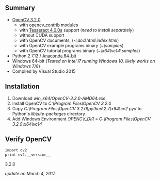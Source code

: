 ## Summary
- [OpenCV 3.2.0](https://github.com/opencv/opencv)
  - with [opencv_contrib](https://github.com/opencv/opencv_contrib) modules
  - with [Tesseract 4.0.0a](https://github.com/tesseract-ocr/tesseract) support (*need to install separately*)
  - without CUDA support
  - with OpenCV documents, (*~\doc\html\index.html*)
  - with OpenCV example programs binary (*~\samples*)
  - with OpenCV tutorial programs binary (*~\x64\vc14\samples*)
- Python 2.7.12 / [Anaconda 64-bit](https://www.continuum.io/)
- Windows 64-bit (*Tested on Intel i7 running Windows 10, likely works on Windows 7/8*)
- Compiled by Visual Studio 2015 


## Installation
1. Download *win_x64/OpenCV-3.2.0-AMD64.exe*
2. Install OpenCV to *C:\Program Files\OpenCV 3.2.0*
3. Copy *C:\Program Files\OpenCV 3.2.0\python\2.7\x64\cv2.pyd* to Python's *lib\site-packages* directory
4. Add Windows Environment *OPENCV_DIR* = *C:\Program Files\OpenCV 3.2.0\x64\vc14*


## Verify OpenCV
```sh
import cv2
print cv2.__version__
```
3.2.0





*update on March 4, 2017*